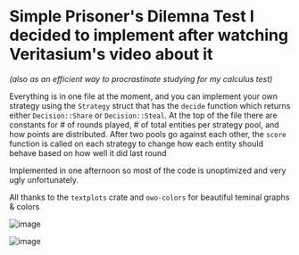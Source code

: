 # Simple Prisoner's Dilemna Test I decided to implement after watching Veritasium's video about it
*(also as an efficient way to procrastinate studying for my calculus test)*

Everything is in one file at the moment, and you can implement your own strategy using the ``Strategy`` struct that has the ``decide`` function which returns either ``Decision::Share`` or ``Decision::Steal``.
At the top of the file there are constants for # of rounds played, # of total entities per strategy pool, and how points are distributed. After two pools go against each other, the ``score`` function is called on each strategy to change how each entity should behave based on how well it did last round

Implemented in one afternoon so most of the code is unoptimized and very ugly unfortunately.

All thanks to the ``textplots`` crate and ``owo-colors`` for beautiful teminal graphs & colors

![image](https://github.com/jedjoud10/game-theory-test/assets/34755598/58113cb1-6ed8-4bda-85cc-565a542a37ec)

![image](https://github.com/jedjoud10/game-theory-test/assets/34755598/5209c011-d17d-4d97-bd56-43b1389bb013)
